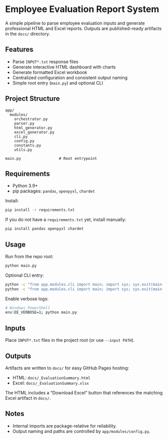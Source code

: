# Employee Evaluation Report System

A simple pipeline to parse employee evaluation inputs and generate professional HTML and Excel reports. Outputs are published-ready artifacts in the `docs/` directory.

## Features
- Parse `INPUT*.txt` response files
- Generate interactive HTML dashboard with charts
- Generate formatted Excel workbook
- Centralized configuration and consistent output naming
- Simple root entry (`main.py`) and optional CLI

## Project Structure
```
app/
  modules/
    orchestrator.py
    parser.py
    html_generator.py
    excel_generator.py
    cli.py
    config.py
    constants.py
    utils.py

main.py                 # Root entrypoint
```

## Requirements
- Python 3.9+
- pip packages: `pandas`, `openpyxl`, `chardet`

Install:
```bash
pip install -r requirements.txt
```

If you do not have a `requirements.txt` yet, install manually:
```bash
pip install pandas openpyxl chardet
```

## Usage
Run from the repo root:
```bash
python main.py
```

Optional CLI entry:
```bash
python -c "from app.modules.cli import main; import sys; sys.exit(main())" -- --validate
python -c "from app.modules.cli import main; import sys; sys.exit(main())" -- --input ./data --output ./out
```

Enable verbose logs:
```bash
# Windows PowerShell
env:EE_VERBOSE=1; python main.py
```

## Inputs
Place `INPUT*.txt` files in the project root (or use `--input PATH`).

## Outputs
Artifacts are written to `docs/` for easy GitHub Pages hosting:
- HTML: `docs/_EvaluationSummary.html`
- Excel: `docs/_EvaluationSummary.xlsx`

The HTML includes a “Download Excel” button that references the matching Excel artifact in `docs/`.

## Notes
- Internal imports are package-relative for reliability.
- Output naming and paths are controlled by `app/modules/config.py`.